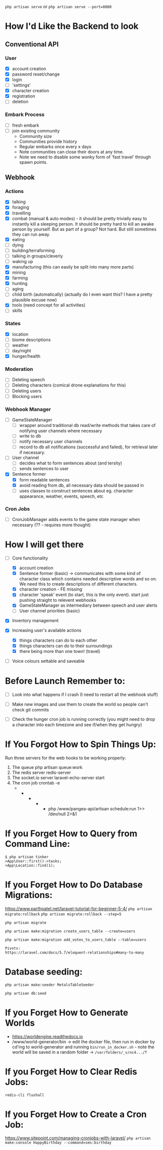 `php artisan serve` or `php artisan serve --port=8080`

# How I'd Like the Backend to look

## Conventional API
### User
- [x] account creation
- [x] password reset/change
- [x] login
- [ ] 'settings'
- [x] character creation
- [x] registration
- [ ] deletion

### Embark Process
- [ ] fresh embark
- [ ] join existing community
	+ Community size
	+ Communities provide history
	+ Regular embarks once every x days
	+ Note communities can close their doors at any time.
	+ Note we need to disable some wonky form of 'fast travel' through spawn points.

## Webhook
### Actions
- [x] talking
- [x] foraging
- [x] travelling
- [x] combat (manual & auto modes) - it should be pretty trivially easy to instantly kill a sleeping person. It should be pretty hard to kill an awake person by yourself. But as part of a group? Not hard. But still sometimes they can run away.
- [x] eating
- [ ] dying
- [ ] building/terraforming
- [ ] talking in groups/cleverly
- [ ] waking up
- [x] manufacturing (this can easily be split into many more parts)
- [x] mining
- [x] farming
- [x] hunting
- [ ] aging
- [ ] child birth (automatically) (actually do I even want this? I have a pretty plausible excuse now)
- [x] tools (need concept for all activities)
- [ ] skills

### States
- [x] location
- [ ] biome descriptions
- [ ] weather
- [ ] day/night
- [x] hunger/health

### Moderation
- [ ] Deleting speech
- [ ] Deleting characters (comical drone explanations for this)
- [ ] Deleting users
- [ ] Blocking users

### Webhook Manager
- [ ] GameStateManager
	- [ ] wrapper around traditional db read/write methods that takes care of notifying user channels where necessary
	- [ ] write to db
	- [ ] notify necessary user channels
	- [ ] record to db all notifications (successful and failed), for retrieval later if necessary.
- [ ] User channel
	- [ ] decides what to form sentences about (and tersity)
	- [ ] sends sentences to user
- [x] Sentence former
	- [x] form readable sentences
	- [x] avoid reading from db, all necessary data should be passed in
	- [ ] uses classes to construct sentences about eg. character appearance, weather, events, speech, etc

### Cron Jobs
- [ ] CronJobManager adds events to the game state manager when necessary (?? - requires more thought)

# How I will get there
- [ ] Core functionality
	- [x] account creation
	- [x] Sentence former (basic) -> communicates with some kind of character class which contains needed descriptive words and so on. We need this to create descriptions of different characters.
	- [x] character creation - FE missing
	- [x] character 'speak' event (to start, this is the only event). start just pushing straight to relevent webhooks
	- [x] GameStateManager as intermediary between speech and user alerts
	- [ ] User channel priorities (basic)

- [x] Inventory management

- [x] Increasing user's available actions
	- [x] things characters can do to each other
	- [x] things characters can do to their surroundings
	- [x] there being more than one town! (travel)

- [ ] Voice colours settable and saveable

# Before Launch Remember to:
- [ ] Look into what happens if I crash (I need to restart all the webhook stuff)
- [ ] Make new images and use them to create the world so people can't check git commits
- [ ] Check the hunger cron job is running correctly (you might need to drop a character into each timezone and see if/when they get hungry)


# If You Forgot How to Spin Things Up:
Run three servers for the web hooks to be working properly:

1. The queue
	php artisan queue:work
2. The redis server
	redis-server
3. The socket.io server
	laravel-echo-server start
4. The cron job
    crontab -e
	* * * * * php /www/pangea-api/artisan schedule:run 1>> /dev/null 2>&1
	

# If you Forget How to Query from Command Line:
```
$ php artisan tinker
>App\User::first()->tasks;
>App\Location::find(1);
```

# If you Forget How to Do Database Migrations:
https://www.parthpatel.net/laravel-tutorial-for-beginner-5-4/
`php artisan migrate:rollback`
`php artisan migrate:rollback --step=5`

`php artisan migrate`

```
php artisan make:migration create_users_table --create=users

php artisan make:migration add_votes_to_users_table --table=users
```

```
Pivots:
https://laravel.com/docs/5.7/eloquent-relationships#many-to-many
```

# Database seeding:

`php artisan make:seeder MetalsTableSeeder`

`php artisan db:seed`

# If you Forget How to Generate Worlds
- https://worldengine.readthedocs.io
- /www/world-generator/bin -> edit the docker file, then run in docker by cd'ing to world-generator and running `bin/run_in_docker.sh` - note the world will be saved in a random folder -> `/var/folders/_v/nc4.../T`

# If you Forget How to Clear Redis Jobs:
`redis-cli flushall`

# If you Forget How to Create a Cron Job:
https://www.sitepoint.com/managing-cronjobs-with-laravel/
`php artisan make:console HappyBirthday --command=sms:birthday`